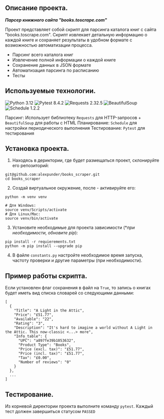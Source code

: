 ## Описание проекта.  

_**Парсер книжного сайта "books.toscrape.com"**_

Проект представляет собой скрипт для парсинга каталога книг с сайта "books.toscrape.com". Скрипт извлекает детальную информацию о каждой книге и сохраняет результаты в удобном формате с возможностью автоматизации процесса.

- Парсинг всего каталога книг
- Извлечение полной информации о каждой книге
- Сохранение данных в JSON формате
- Автоматизация парсинга по расписанию
- Тесты

## Используемые технологии.

![Python 3.12](https://img.shields.io/badge/Python-3.12-brightgreen.svg?style=flat&logo=python&logoColor=white)
![Pytest 8.4.2](https://img.shields.io/badge/Pytest-Testing-brightgreen?style=flat&logo=pytest)
![Requests 2.32.5](https://img.shields.io/badge/Requests-HTML%20Requests-red?style=flat&logo=python)
![BeautifulSoup](https://img.shields.io/badge/Beautiful_Soup-4.12.3-orange?style=flat&logo=beautifulsoup)
![Schedule 1.2.2](https://img.shields.io/badge/Schedule-Task%20Scheduling-blue?style=flat&logo=clockify)

Парсинг: Использует библиотеку `Requests` для HTTP-запросов + `BeautifulSoup` для работы с HTML
Планирование: `Schedule` для настройки периодического выполнения
Тестирование: `Pytest` для тестирования

## Установка проекта.  

1. Находясь в дериктории, где будет размещаться проект, склонируйте его репозиторий:  
```
git@github.com:alexpunder/books_scraper.git
cd books_scraper
```
2. Создай виртуальное окружение, после - активируйте его:  
```
python -m venv venv

# Для Windows:
source venv/Scripts/activate
# Для Linux/Mac:
source venv/bin/activate
```
3. Установите необходимые для проекта зависимости (*_при необходимости, обновите pip_):
```
pip install -r requierements.txt 
python -m pip install --upgrade pip
```
4. В файле `constants.py` настройте необходимое время запуска, частоту проверки и другие параметры (при необходимости).

## Пример работы скрипта.

Если установлен флаг сохранения в файл на `True`, то запись о книгах будет иметь вид списка словарей со следующими данными:  
```
[
  {
    "Title": "A Light in the Attic",
    "Price": "£51.77",
    "Available": "22",
    "Rating": "3",
    "Description": "It's hard to imagine a world without A Light in the Attic. This now-classic <...> more",
    "Info_table": {
      "UPC": "a897fe39b1053632",
      "Product Type": "Books",
      "Price (excl. tax)": "£51.77",
      "Price (incl. tax)": "£51.77",
      "Tax": "£0.00",
      "Number of reviews": "0"
    }
  },
  ...
]
```

## Тестирование.

Из корневой директории проекта выполните команду `pytest`. Каждый тест должен завершиться статусом `PASSED`


